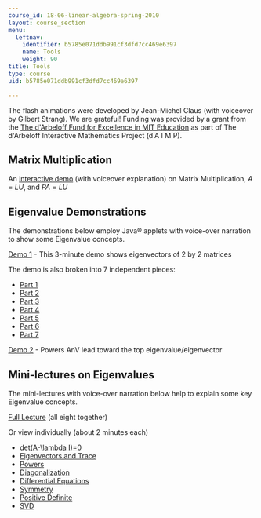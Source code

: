 ```yaml
---
course_id: 18-06-linear-algebra-spring-2010
layout: course_section
menu:
  leftnav:
    identifier: b5785e071ddb991cf3dfd7cc469e6397
    name: Tools
    weight: 90
title: Tools
type: course
uid: b5785e071ddb991cf3dfd7cc469e6397

---
```


The flash animations were developed by Jean-Michel Claus (with voiceover by Gilbert Strang). We are grateful! Funding was provided by a grant from the [The d'Arbeloff Fund for Excellence in MIT Education](http://web.mit.edu/newsoffice/2000/darbeloff-1025.html) as part of The d'Arbeloff Interactive Mathematics Project (d'A I M P).

Matrix Multiplication
---------------------

An [interactive demo](/ans7870/18/18.06/tools/Applets_sound/uropmovie.html) (with voiceover explanation) on Matrix Multiplication, _A_ = _LU_, and _PA_ = _LU_

Eigenvalue Demonstrations
-------------------------

The demonstrations below employ Java® applets with voice-over narration to show some Eigenvalue concepts.

[Demo 1](/ans7870/18/18.06/tools/Applets_sound_all/eigen_sound_all.html) - This 3-minute demo shows eigenvectors of 2 by 2 matrices

The demo is also broken into 7 independent pieces:

*   [Part 1](/ans7870/18/18.06/tools/Applets_sound/eigen_sound_1.html)
*   [Part 2](/ans7870/18/18.06/tools/Applets_sound/eigen_sound_2.html)
*   [Part 3](/ans7870/18/18.06/tools/Applets_sound/eigen_sound_3.html)
*   [Part 4](/ans7870/18/18.06/tools/Applets_sound/eigen_sound_4.html)
*   [Part 5](/ans7870/18/18.06/tools/Applets_sound/eigen_sound_5.html)
*   [Part 6](/ans7870/18/18.06/tools/Applets_sound/eigen_sound_6.html)
*   [Part 7](/ans7870/18/18.06/tools/Applets_sound/eigen_sound_7.html)

[Demo 2](/ans7870/18/18.06/tools/Power_method/power_method_flash.html) - Powers AnV lead toward the top eigenvalue/eigenvector

Mini-lectures on Eigenvalues
----------------------------

The mini-lectures with voice-over narration below help to explain some key Eigenvalue concepts.

[Full Lecture](/ans7870/18/18.06/tools/all/eigen_lecture_all.html) (all eight together)

Or view individually (about 2 minutes each)

*   [det(A-\\lambda I)=0](/ans7870/18/18.06/tools/individual/eigen_lecture_1.html)
*   [Eigenvectors and Trace](/ans7870/18/18.06/tools/individual/eigen_lecture_2.html)
*   [Powers](/ans7870/18/18.06/tools/individual/eigen_lecture_3.html)
*   [Diagonalization](/ans7870/18/18.06/tools/individual/eigen_lecture_4.html)
*   [Differential Equations](/ans7870/18/18.06/tools/individual/eigen_lecture_5.html)
*   [Symmetry](/ans7870/18/18.06/tools/individual/eigen_lecture_6.html)
*   [Positive Definite](/ans7870/18/18.06/tools/individual/eigen_lecture_7.html)
*   [SVD](/ans7870/18/18.06/tools/individual/eigen_lecture_8.html)